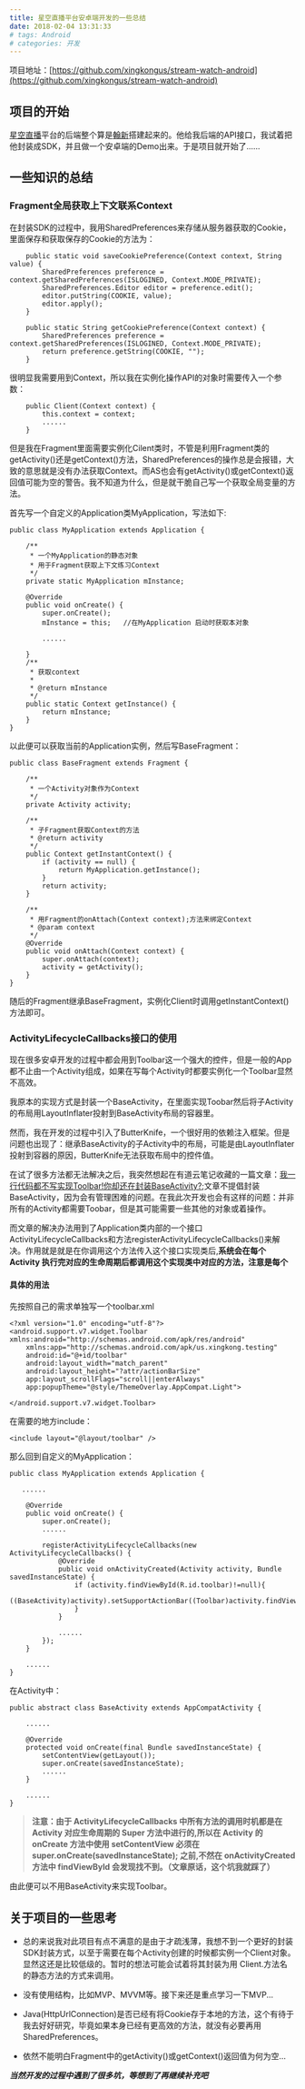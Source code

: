 ```yaml
---
title: 星空直播平台安卓端开发的一些总结
date: 2018-02-04 13:31:33
# tags: Android
# categories: 开发
---
```


项目地址：[https://github.com/xingkongus/stream-watch-android](https://github.com/xingkongus/stream-watch-android)

## 项目的开始

[星空直播](http://live.xingkong.us)平台的后端整个算是[翰新](https://github.com/Hansin1997)搭建起来的。他给我后端的API接口，我试着把他封装成SDK，并且做一个安卓端的Demo出来。于是项目就开始了......

<!-- more -->

## 一些知识的总结

### Fragment全局获取上下文联系Context

在封装SDK的过程中，我用SharedPreferences来存储从服务器获取的Cookie，里面保存和获取保存的Cookie的方法为：

```
    public static void saveCookiePreference(Context context, String value) {
        SharedPreferences preference = context.getSharedPreferences(ISLOGINED, Context.MODE_PRIVATE);
        SharedPreferences.Editor editor = preference.edit();
        editor.putString(COOKIE, value);
        editor.apply();
    }

    public static String getCookiePreference(Context context) {
        SharedPreferences preference = context.getSharedPreferences(ISLOGINED, Context.MODE_PRIVATE);
        return preference.getString(COOKIE, "");
    }
```

很明显我需要用到Context，所以我在实例化操作API的对象时需要传入一个参数：
```
    public Client(Context context) {
        this.context = context;
        ......
    }
```

但是我在Fragment里面需要实例化Cilent类时，不管是利用Fragment类的getActivity()还是getContext()方法，SharedPreferences的操作总是会报错，大致的意思就是没有办法获取Context。而AS也会有getActivity()或getContext()返回值可能为空的警告。我不知道为什么，但是就干脆自己写一个获取全局变量的方法。

首先写一个自定义的Application类MyApplication，写法如下:

```
public class MyApplication extends Application {

    /**
     * 一个MyApplication的静态对象
     * 用于Fragment获取上下文练习Context
     */
    private static MyApplication mInstance;

    @Override
    public void onCreate() {
        super.onCreate();
        mInstance = this;   //在MyApplication 启动时获取本对象

        ......

    }
    /**
     * 获取context
     *
     * @return mInstance
     */
    public static Context getInstance() {
        return mInstance;
    }
}
```

以此便可以获取当前的Application实例，然后写BaseFragment：

```
public class BaseFragment extends Fragment {

    /**
     * 一个Activity对象作为Context
     */
    private Activity activity;

    /**
     * 子Fragment获取Context的方法
     * @return activity
     */
    public Context getInstantContext() {
        if (activity == null) {
            return MyApplication.getInstance();
        }
        return activity;
    }

    /**
     * 用Fragment的onAttach(Context context);方法来绑定Context
     * @param context
     */
    @Override
    public void onAttach(Context context) {
        super.onAttach(context);
        activity = getActivity();
    }
}
```

随后的Fragment继承BaseFragment，实例化Client时调用getInstantContext()方法即可。

### ActivityLifecycleCallbacks接口的使用

现在很多安卓开发的过程中都会用到Toolbar这一个强大的控件，但是一般的App都不止由一个Activity组成，如果在写每个Activity时都要实例化一个Toolbar显然不高效。

我原本的实现方式是封装一个BaseActivity，在里面实现Toobar然后将子Activity的布局用LayoutInflater投射到BaseActivity布局的容器里。

然而，我在开发的过程中引入了ButterKnife，一个很好用的依赖注入框架。但是问题也出现了：继承BaseActivity的子Activity中的布局，可能是由LayoutInflater投射到容器的原因，ButterKnife无法获取布局中的控件值。

在试了很多方法都无法解决之后，我突然想起在有道云笔记收藏的一篇文章：[我一行代码都不写实现Toolbar!你却还在封装BaseActivity?](https://www.jianshu.com/p/75a5c24174b2);文章不提倡封装BaseActivity，因为会有管理困难的问题。在我此次开发也会有这样的问题：并非所有的Activity都需要Toobar，但是其可能需要一些其他的对象或着操作。

而文章的解决办法用到了Application类内部的一个接口ActivityLifecycleCallbacks和方法registerActivityLifecycleCallbacks()来解决。作用就是就是在你调用这个方法传入这个接口实现类后,**系统会在每个 Activity 执行完对应的生命周期后都调用这个实现类中对应的方法，注意是每个**

#### 具体的用法

先按照自己的需求单独写一个toolbar.xml

```
<?xml version="1.0" encoding="utf-8"?>
<android.support.v7.widget.Toolbar xmlns:android="http://schemas.android.com/apk/res/android"
    xmlns:app="http://schemas.android.com/apk/us.xingkong.testing"
    android:id="@+id/toolbar"
    android:layout_width="match_parent"
    android:layout_height="?attr/actionBarSize"
    app:layout_scrollFlags="scroll||enterAlways"
    app:popupTheme="@style/ThemeOverlay.AppCompat.Light">

</android.support.v7.widget.Toolbar>
```

在需要的地方include：

```
<include layout="@layout/toolbar" />
```

那么回到自定义的MyApplication：

```
public class MyApplication extends Application {

   ......

    @Override
    public void onCreate() {
        super.onCreate();
        ......

        registerActivityLifecycleCallbacks(new ActivityLifecycleCallbacks() {
            @Override
            public void onActivityCreated(Activity activity, Bundle savedInstanceState) {
                if (activity.findViewById(R.id.toolbar)!=null){
                    ((BaseActivity)activity).setSupportActionBar((Toolbar)activity.findViewById(R.id.toolbar));
                }
            }

            ......
        });
    }

    ......
}
```

在Activity中：

```
public abstract class BaseActivity extends AppCompatActivity {

    ......

    @Override
    protected void onCreate(final Bundle savedInstanceState) {
        setContentView(getLayout());
        super.onCreate(savedInstanceState);
        ......
    }

    ......
}
```

>**注意：由于 ActivityLifecycleCallbacks 中所有方法的调用时机都是在 Activity 对应生命周期的 Super 方法中进行的,所以在 Activity 的 onCreate 方法中使用 setContentView 必须在 super.onCreate(savedInstanceState); 之前,不然在 onActivityCreated 方法中 findViewById 会发现找不到。（文章原话，这个坑我就踩了）**

由此便可以不用BaseActivity来实现Toolbar。

## 关于项目的一些思考

* 总的来说我对此项目有点不满意的是由于才疏浅薄，我想不到一个更好的封装SDK封装方式，以至于需要在每个Activity创建的时候都实例一个Client对象。显然这还是比较低级的。暂时的想法可能会试着将其封装为用 Client.方法名 的静态方法的方式来调用。

* 没有使用结构，比如MVP、MVVM等。接下来还是重点学习一下MVP...

* Java(HttpUrlConnection)是否已经有将Cookie存于本地的方法，这个有待于我去好好研究，毕竟如果本身已经有更高效的方法，就没有必要再用SharedPreferences。

* 依然不能明白Fragment中的getActivity()或getContext()返回值为何为空...

***当然开发的过程中遇到了很多坑，等想到了再继续补充吧***